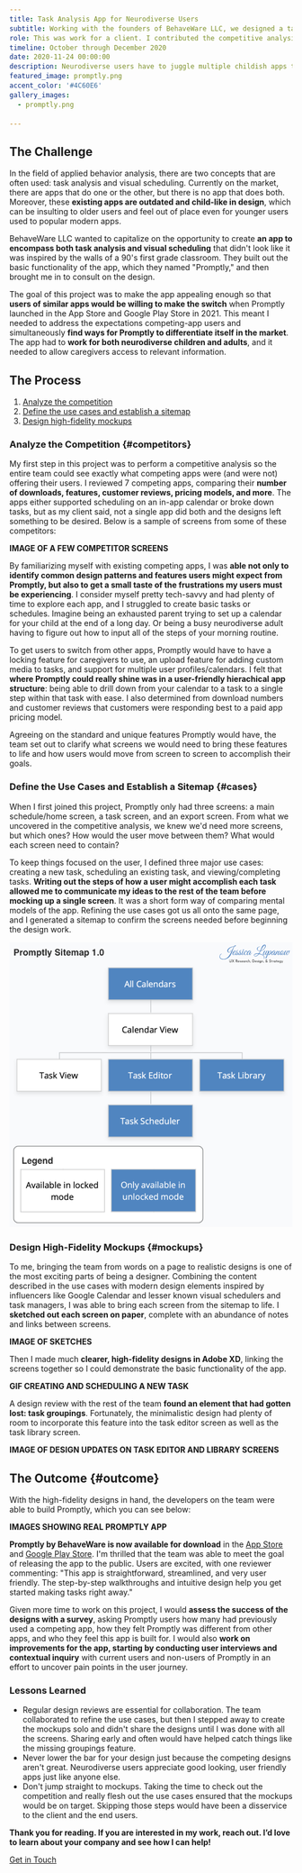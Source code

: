 ```yaml
---
title: Task Analysis App for Neurodiverse Users
subtitle: Working with the founders of BehaveWare LLC, we designed a task analysis and scheduling app that addresses the needs of neurodiverse individuals and their caregivers.
role: This was work for a client. I contributed the competitive analysis, use cases, and high fidelity mockups.
timeline: October through December 2020
date: 2020-11-24 00:00:00
description: Neurodiverse users have to juggle multiple childish apps to help with scheduling and task analysis. I worked with <a href="https://www.behaveware.org/">BehaveWare LLC</a> to explore how their app, Promptly, could solve that problem. I got the lay of the land by <a href="#competitors">analyzing a variety of competing apps</a>. Then I worked with the team to <a href="#cases">define the main use cases and necessary screens</a>. Finally I <a href="#mockups">designed high-fidelity mockups of each screen</a>. <a href="#outcome">The client implemented these designs</a> in their app, and the app is now available for download in the App Store and Google Play Store.
featured_image: promptly.png
accent_color: '#4C60E6'
gallery_images:
  - promptly.png

---
```


## The Challenge

In the field of applied behavior analysis, there are two concepts that are often used: task analysis and visual scheduling. 
Currently on the market, there are apps that do one or the other, but there is no app that does both. 
Moreover, these **existing apps are outdated and child-like in design**, which can be insulting to older users and feel out of place even for younger users used to popular modern apps. 

BehaveWare LLC wanted to capitalize on the opportunity to create **an app to encompass both task analysis and visual scheduling** that didn't look like it was inspired by the walls of a 90's first grade classroom.
They built out the basic functionality of the app, which they named "Promptly," and then brought me in to consult on the design.

The goal of this project was to make the app appealing enough so that **users of similar apps would be willing to make the switch** when Promptly launched in the App Store and Google Play Store in 2021.
This meant I needed to address the expectations competing-app users and simultaneously **find ways for Promptly to differentiate itself in the market**. 
The app had to **work for both neurodiverse children and adults**, and it needed to allow caregivers access to relevant information.

## The Process

1. [Analyze the competition](#competitors)
2. [Define the use cases and establish a sitemap](#cases)
3. [Design high-fidelity mockups](#mockups)

### Analyze the Competition {#competitors}

My first step in this project was to perform a competitive analysis so the entire team could see exactly what competing apps were (and were not) offering their users. 
I reviewed 7 competing apps, comparing their **number of downloads, features, customer reviews, pricing models, and more**. 
The apps either supported scheduling on an in-app calendar or broke down tasks, but as my client said, not a single app did both and the designs left something to be desired.
Below is a sample of screens from some of these competitors:

**IMAGE OF A FEW COMPETITOR SCREENS**

By familiarizing myself with existing competing apps, I was **able not only to identify common design patterns and features users might expect from Promptly, but also to get a small taste of the frustrations my users must be experiencing**.
I consider myself pretty tech-savvy and had plenty of time to explore each app, and I struggled to create basic tasks or schedules.
Imagine being an exhausted parent trying to set up a calendar for your child at the end of a long day. 
Or being a busy neurodiverse adult having to figure out how to input all of the steps of your morning routine.

To get users to switch from other apps, Promptly would have to have a locking feature for caregivers to use, an upload feature for adding custom media to tasks, and support for multiple user profiles/calendars.
I felt that **where Promptly could really shine was in a user-friendly hierachical app structure**: being able to drill down from your calendar to a task to a single step within that task with ease.
I also determined from download numbers and customer reviews that customers were responding best to a paid app pricing model.

Agreeing on the standard and unique features Promptly would have, the team set out to clarify what screens we would need to bring these features to life and how users would move from screen to screen to accomplish their goals.

### Define the Use Cases and Establish a Sitemap {#cases}

When I first joined this project, Promptly only had three screens: a main schedule/home screen, a task screen, and an export screen. 
From what we uncovered in the competitive analysis, we knew we'd need more screens, but which ones? How would the user move between them? What would each screen need to contain?

To keep things focused on the user, I defined three major use cases: creating a new task, scheduling an existing task, and viewing/completing tasks.
**Writing out the steps of how a user might accomplish each task allowed me to communicate my ideas to the rest of the team before mocking up a single screen**.
It was a short form way of comparing mental models of the app. 
Refining the use cases got us all onto the same page, and I generated a sitemap to confirm the screens needed before beginning the design work.

![](/images/projects/promptly/sitemap.png)

### Design High-Fidelity Mockups {#mockups}

To me, bringing the team from words on a page to realistic designs is one of the most exciting parts of being a designer. 
Combining the content described in the use cases with modern design elements inspired by influencers like Google Calendar and lesser known visual schedulers and task managers, I was able to bring each screen from the sitemap to life.
I **sketched out each screen on paper**, complete with an abundance of notes and links between screens.

**IMAGE OF SKETCHES**

Then I made much **clearer, high-fidelity designs in Adobe XD**, linking the screens together so I could demonstrate the basic functionality of the app.

**GIF CREATING AND SCHEDULING A NEW TASK**


A design review with the rest of the team **found an element that had gotten lost: task groupings**. 
Fortunately, the minimalistic design had plenty of room to incorporate this feature into the task editor screen as well as the task library screen.

**IMAGE OF DESIGN UPDATES ON TASK EDITOR AND LIBRARY SCREENS**


## The Outcome {#outcome}

With the high-fidelity designs in hand, the developers on the team were able to build Promptly, which you can see below:

**IMAGES SHOWING REAL PROMPTLY APP**

**Promptly by BehaveWare is now available for download** in the <a href="https://apps.apple.com/us/app/promptly-by-behaveware/id1548798389?ign-itsct=apps_box&ign-itscg=30200">App Store</a> and <a href="https://play.google.com/store/apps/details?id=org.behaveware.promptly">Google Play Store</a>. I'm thrilled that the team was able to meet the goal of releasing the app to the public.
Users are excited, with one reviewer commenting: "This app is straightforward, streamlined, and very user friendly. The step-by-step walkthroughs and intuitive design help you get started making tasks right away."

Given more time to work on this project, I would **assess the success of the designs with a survey**, asking Promptly users how many had previously used a competing app, how they felt Promptly was different from other apps, and who they feel this app is built for.
I would also **work on improvements for the app, starting by conducting user interviews and contextual inquiry** with current users and non-users of Promptly in an effort to uncover pain points in the user journey.

### Lessons Learned

* Regular design reviews are essential for collaboration. The team collaborated to refine the use cases, but then I stepped away to create the mockups solo and didn't share the designs until I was done with all the screens. Sharing early and often would have helped catch things like the missing groupings feature.
* Never lower the bar for your design just because the competing designs aren't great. Neurodiverse users appreciate good looking, user friendly apps just like anyone else.
* Don't jump straight to mockups. Taking the time to check out the competition and really flesh out the use cases ensured that the mockups would be on target. Skipping those steps would have been a disservice to the client and the end users.

**Thank you for reading. If you are interested in my work, reach out. I’d love to learn about your company and see how I can help!**  

<a href="#" class="cta button--fill contact-trigger js-contact">Get in Touch</a>